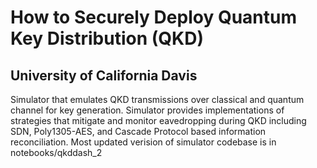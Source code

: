 # How to Securely Deploy Quantum Key Distribution (QKD)
## University of California Davis
Simulator that emulates QKD transmissions over classical and quantum channel for key generation. Simulator provides implementations of strategies that mitigate and monitor eavedropping during QKD including SDN, Poly1305-AES, and Cascade Protocol based information reconciliation.
Most updated verision of simulator codebase is in notebooks/qkddash_2


